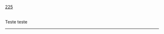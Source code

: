 [225](https://github.com/guilhermeprokisch/guilherme/issues/225) 
###### 

Teste teste



-------------------------------------------------------------------------------

